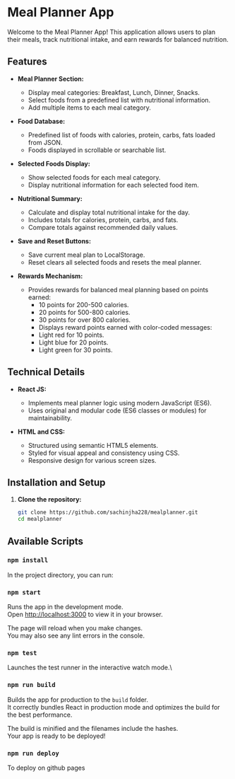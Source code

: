 # Meal Planner App

Welcome to the Meal Planner App! This application allows users to plan their meals, track nutritional intake, and earn rewards for balanced nutrition.

## Features

- **Meal Planner Section:**
  - Display meal categories: Breakfast, Lunch, Dinner, Snacks.
  - Select foods from a predefined list with nutritional information.
  - Add multiple items to each meal category.
  
- **Food Database:**
  - Predefined list of foods with calories, protein, carbs, fats loaded from JSON.
  - Foods displayed in scrollable or searchable list.
  
- **Selected Foods Display:**
  - Show selected foods for each meal category.
  - Display nutritional information for each selected food item.
  
- **Nutritional Summary:**
  - Calculate and display total nutritional intake for the day.
  - Includes totals for calories, protein, carbs, and fats.
  - Compare totals against recommended daily values.
  
- **Save and Reset Buttons:**
  - Save current meal plan to LocalStorage.
  - Reset clears all selected foods and resets the meal planner.
  
- **Rewards Mechanism:**
  - Provides rewards for balanced meal planning based on points earned:
    - 10 points for 200-500 calories.
    - 20 points for 500-800 calories.
    - 30 points for over 800 calories.
    - Displays reward points earned with color-coded messages:
    - Light red for 10 points.
    - Light blue for 20 points.
    - Light green for 30 points.

## Technical Details

- **React JS:**
  - Implements meal planner logic using modern JavaScript (ES6).
  - Uses original and modular code (ES6 classes or modules) for maintainability.
  
- **HTML and CSS:**
  - Structured using semantic HTML5 elements.
  - Styled for visual appeal and consistency using CSS.
  - Responsive design for various screen sizes.

## Installation and Setup

1. **Clone the repository:**
   ```bash
   git clone https://github.com/sachinjha228/mealplanner.git
   cd mealplanner


## Available Scripts
 
###  `npm install`


In the project directory, you can run:

### `npm start`

Runs the app in the development mode.\
Open [http://localhost:3000](http://localhost:3000) to view it in your browser.

The page will reload when you make changes.\
You may also see any lint errors in the console.

### `npm test`

Launches the test runner in the interactive watch mode.\

### `npm run build`

Builds the app for production to the `build` folder.\
It correctly bundles React in production mode and optimizes the build for the best performance.

The build is minified and the filenames include the hashes.\
Your app is ready to be deployed!

### `npm run deploy`
To deploy on github pages
